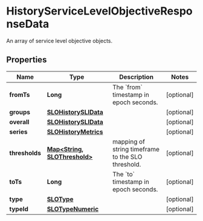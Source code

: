 

# HistoryServiceLevelObjectiveResponseData

An array of service level objective objects.
## Properties

Name | Type | Description | Notes
------------ | ------------- | ------------- | -------------
**fromTs** | **Long** | The &#x60;from&#x60; timestamp in epoch seconds. |  [optional]
**groups** | [**SLOHistorySLIData**](SLOHistorySLIData.md) |  |  [optional]
**overall** | [**SLOHistorySLIData**](SLOHistorySLIData.md) |  |  [optional]
**series** | [**SLOHistoryMetrics**](SLOHistoryMetrics.md) |  |  [optional]
**thresholds** | [**Map&lt;String, SLOThreshold&gt;**](SLOThreshold.md) | mapping of string timeframe to the SLO threshold. |  [optional]
**toTs** | **Long** | The &#x60;to&#x60; timestamp in epoch seconds. |  [optional]
**type** | [**SLOType**](SLOType.md) |  |  [optional]
**typeId** | [**SLOTypeNumeric**](SLOTypeNumeric.md) |  |  [optional]



